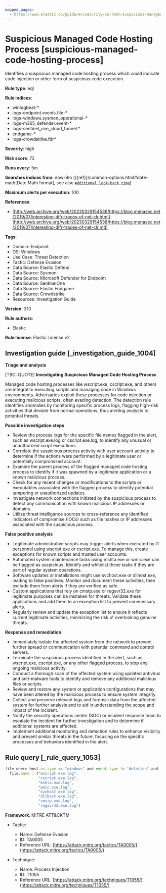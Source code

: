 ```yaml
---
mapped_pages:
  - https://www.elastic.co/guide/en/security/current/suspicious-managed-code-hosting-process.html
---
```


# Suspicious Managed Code Hosting Process [suspicious-managed-code-hosting-process]

Identifies a suspicious managed code hosting process which could indicate code injection or other form of suspicious code execution.

**Rule type**: eql

**Rule indices**:

* winlogbeat-*
* logs-endpoint.events.file-*
* logs-windows.sysmon_operational-*
* logs-m365_defender.event-*
* logs-sentinel_one_cloud_funnel.*
* endgame-*
* logs-crowdstrike.fdr*

**Severity**: high

**Risk score**: 73

**Runs every**: 5m

**Searches indices from**: now-9m ({{ref}}/common-options.html#date-math[Date Math format], see also [`Additional look-back time`](docs-content://solutions/security/detect-and-alert/create-detection-rule.md#rule-schedule))

**Maximum alerts per execution**: 100

**References**:

* [http://web.archive.org/web/20230329154538/https://blog.menasec.net/2019/07/interesting-difr-traces-of-net-clr.html](http://web.archive.org/web/20230329154538/https://blog.menasec.net/2019/07/interesting-difr-traces-of-net-clr.md)

**Tags**:

* Domain: Endpoint
* OS: Windows
* Use Case: Threat Detection
* Tactic: Defense Evasion
* Data Source: Elastic Defend
* Data Source: Sysmon
* Data Source: Microsoft Defender for Endpoint
* Data Source: SentinelOne
* Data Source: Elastic Endgame
* Data Source: Crowdstrike
* Resources: Investigation Guide

**Version**: 310

**Rule authors**:

* Elastic

**Rule license**: Elastic License v2

## Investigation guide [_investigation_guide_1004]

**Triage and analysis**

[TBC: QUOTE]
**Investigating Suspicious Managed Code Hosting Process**

Managed code hosting processes like wscript.exe, cscript.exe, and others are integral to executing scripts and managing code in Windows environments. Adversaries exploit these processes for code injection or executing malicious scripts, often evading detection. The detection rule identifies anomalies by monitoring specific process logs, flagging high-risk activities that deviate from normal operations, thus alerting analysts to potential threats.

**Possible investigation steps**

* Review the process logs for the specific file names flagged in the alert, such as wscript.exe.log or cscript.exe.log, to identify any unusual or unauthorized script executions.
* Correlate the suspicious process activity with user account activity to determine if the actions were performed by a legitimate user or potentially compromised account.
* Examine the parent process of the flagged managed code hosting process to identify if it was spawned by a legitimate application or a known malicious process.
* Check for any recent changes or modifications to the scripts or executables associated with the flagged process to identify potential tampering or unauthorized updates.
* Investigate network connections initiated by the suspicious process to detect any communication with known malicious IP addresses or domains.
* Utilize threat intelligence sources to cross-reference any identified indicators of compromise (IOCs) such as file hashes or IP addresses associated with the suspicious process.

**False positive analysis**

* Legitimate administrative scripts may trigger alerts when executed by IT personnel using wscript.exe or cscript.exe. To manage this, create exceptions for known scripts and trusted user accounts.
* Automated system maintenance tasks using mshta.exe or wmic.exe can be flagged as suspicious. Identify and whitelist these tasks if they are part of regular system operations.
* Software updates or installations might use svchost.exe or dllhost.exe, leading to false positives. Monitor and document these activities, then exclude them from alerts if they are verified as safe.
* Custom applications that rely on cmstp.exe or regsvr32.exe for legitimate purposes can be mistaken for threats. Validate these applications and add them to an exception list to prevent unnecessary alerts.
* Regularly review and update the exception list to ensure it reflects current legitimate activities, minimizing the risk of overlooking genuine threats.

**Response and remediation**

* Immediately isolate the affected system from the network to prevent further spread or communication with potential command and control servers.
* Terminate the suspicious process identified in the alert, such as wscript.exe, cscript.exe, or any other flagged process, to stop any ongoing malicious activity.
* Conduct a thorough scan of the affected system using updated antivirus and anti-malware tools to identify and remove any additional malicious files or scripts.
* Review and restore any system or application configurations that may have been altered by the malicious process to ensure system integrity.
* Collect and preserve relevant logs and forensic data from the affected system for further analysis and to aid in understanding the scope and impact of the incident.
* Notify the security operations center (SOC) or incident response team to escalate the incident for further investigation and to determine if additional systems are affected.
* Implement additional monitoring and detection rules to enhance visibility and prevent similar threats in the future, focusing on the specific processes and behaviors identified in the alert.


## Rule query [_rule_query_1053]

```js
file where host.os.type == "windows" and event.type != "deletion" and
  file.name : ("wscript.exe.log",
               "cscript.exe.log",
               "mshta.exe.log",
               "wmic.exe.log",
               "svchost.exe.log",
               "dllhost.exe.log",
               "cmstp.exe.log",
               "regsvr32.exe.log")
```

**Framework**: MITRE ATT&CKTM

* Tactic:

    * Name: Defense Evasion
    * ID: TA0005
    * Reference URL: [https://attack.mitre.org/tactics/TA0005/](https://attack.mitre.org/tactics/TA0005/)

* Technique:

    * Name: Process Injection
    * ID: T1055
    * Reference URL: [https://attack.mitre.org/techniques/T1055/](https://attack.mitre.org/techniques/T1055/)



